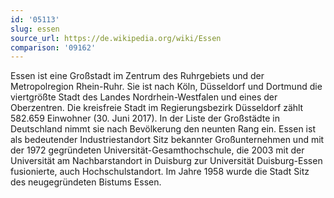 ```yaml
---
id: '05113'
slug: essen
source_url: https://de.wikipedia.org/wiki/Essen
comparison: '09162'
---
```


Essen ist eine Großstadt im Zentrum des Ruhrgebiets und der Metropolregion Rhein-Ruhr. Sie ist nach Köln, Düsseldorf und Dortmund die viertgrößte Stadt des Landes Nordrhein-Westfalen und eines der Oberzentren. Die kreisfreie Stadt im Regierungsbezirk Düsseldorf zählt 582.659 Einwohner (30. Juni 2017). In der Liste der Großstädte in Deutschland nimmt sie nach Bevölkerung den neunten Rang ein. Essen ist als bedeutender Industriestandort Sitz bekannter Großunternehmen und mit der 1972 gegründeten Universität-Gesamthochschule, die 2003 mit der Universität am Nachbarstandort in Duisburg zur Universität Duisburg-Essen fusionierte, auch Hochschulstandort. Im Jahre 1958 wurde die Stadt Sitz des neugegründeten Bistums Essen.
